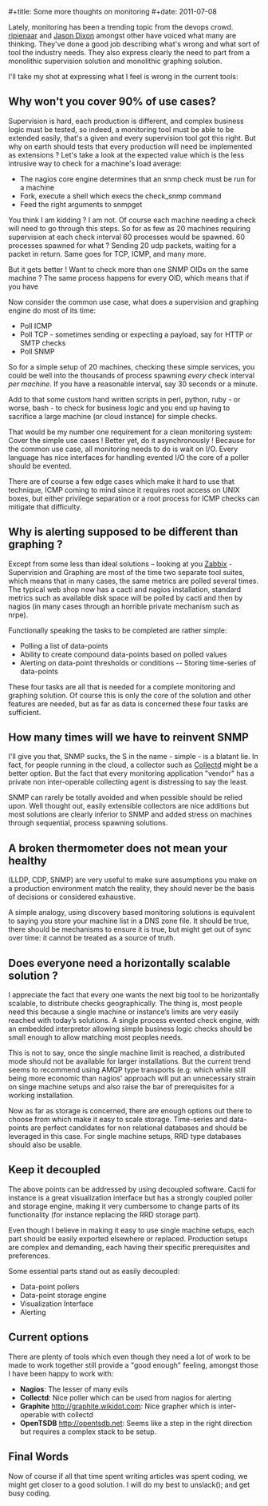 #+title: Some more thoughts on monitoring
#+date: 2011-07-08

Lately, monitoring has been a trending topic from the devops crowd.
[ripienaar](http://www.devco.net/archives/2011/03/19/thinking_about_monitoring_frameworks.php)
 and [Jason Dixon](http://obfuscurity.com/2011/07/Monitoring-Sucks-Do-Something-About-It) amongst other have voiced what
many are thinking. They've done a good job describing what's wrong and
what sort of tool the industry needs. They also express clearly the
need to part from a monolithic supervision solution and monolithic
graphing solution.

I'll take my shot at expressing what I feel is wrong in the current tools:

## Why won't you cover 90% of use cases?

Supervision is hard, each production is different, and complex
business logic must be tested, so indeed, a monitoring tool must be
able to be extended easily, that's a given and every supervision tool
got this right. But why on earth should tests that every production
will need be implemented as extensions ? Let's take a look at the
expected value which is the less intrusive way to check for a
machine's load average:

- The nagios core engine determines that an snmp check must be run for a machine
- Fork, execute a shell which execs the check_snmp command
- Feed the right arguments to snmpget

You think I am kidding ? I am not. Of course each machine needing a
check will need to go through this steps. So for as few as 20 machines
requiring supervision  at each check interval 60 processes would be
spawned. 60 processes spawned for what ? Sending 20 udp packets,
waiting for a packet in return. Same goes for TCP, ICMP, and many
more.

But it gets better ! Want to check more than one SNMP OIDs on the same
machine ? The same process happens for every OID, which means that if
you have

Now consider the common use case, what does a supervision and graphing
engine do most of its time:

- Poll ICMP
- Poll TCP - sometimes sending or expecting a payload, say for HTTP or
SMTP checks
- Poll SNMP

So for a simple setup of 20 machines, checking these simple services,
you could be well into the thousands of process spawning *every* check
interval *per machine*. If you have a reasonable interval, say 30
seconds or a minute.

Add to that some custom hand written scripts in perl, python, ruby -
or worse, bash - to check for business logic and you end up having to
sacrifice a large machine (or cloud instance) for simple checks.

That would be my number one requirement for a clean monitoring system:
Cover the simple use cases ! Better yet, do it asynchronously !
Because for the common use case, all monitoring needs to do is wait on
I/O. Every language has nice interfaces for handling evented I/O the
core of a poller should be evented.

There are of course a few edge cases which make it hard to use that
technique, ICMP coming to mind since it requires root access on UNIX
boxes, but either privilege separation or a root process for ICMP
checks can mitigate that difficulty.

## Why is alerting supposed to be different than graphing ?

Except from some less than ideal solutions &ndash; looking at you
[Zabbix](http://zabbix.com) - Supervision and Graphing are most of the time two
separate tool suites, which means that in many cases, the same metrics
are polled several times. The typical web shop now has a cacti and
nagios installation, standard metrics such as available disk space
will be polled by cacti and then by nagios (in many cases through an
horrible private mechanism such as nrpe).

Functionally speaking the tasks to be completed are rather simple:

- Polling a list of data-points
- Ability to create compound data-points based on polled values
- Alerting on data-point thresholds or conditions
-- Storing time-series of data-points

These four tasks are all that is needed for a complete monitoring and
graphing solution. Of course this is only the core of the solution and
other features are needed, but as far as data is concerned these four
tasks are sufficient.

## How many times will we have to reinvent SNMP

I'll give you that, SNMP sucks, the S in the name - simple - is a
blatant lie. In fact, for people running in the cloud, a collector
such as [Collectd](http://collectd.org) might be a better option. But the fact that
every monitoring application "vendor" has a private non
inter-operable collecting agent is distressing to say the least.

SNMP can rarely be totally avoided and when possible should be relied
upon. Well thought out, easily extensible collectors are nice
additions but most solutions are clearly inferior to SNMP and added
stress on machines through sequential, process spawning solutions.

## A broken thermometer does not mean your healthy

(LLDP, CDP, SNMP) are very useful to make sure assumptions you make on
a production environment match the reality, they should never be the
basis of decisions or considered exhaustive.

A simple analogy, using discovery based monitoring solutions is
equivalent to saying you store your machine list in a DNS zone file.
It should be true, there should be mechanisms to ensure it is true,
but might get out of sync over time: it cannot be treated as a source
of truth.

## Does everyone need a horizontally scalable solution ?

I appreciate the fact that every one wants the next big tool to be
horizontally scalable, to distribute checks geographically. The thing
is, most people need this because a single machine or instance&rsquo;s
limits are very easily reached with today&rsquo;s solutions. A single
process evented check engine, with an embedded interpretor allowing
simple business logic checks should be small enough to allow matching
most peoples needs.

This is not to say, once the single machine limit is reached, a
distributed mode should not be available for larger installations. But
the current trend seems to recommend using AMQP type transports (e.g:
which while still being more economic than nagios' approach will put
an unnecessary strain on singe machine setups and also raise the bar
of prerequisites for a working installation.

Now as far as storage is concerned, there are enough options out there
to choose from which make it easy to scale storage. Time-series and
data-points are perfect candidates for non relational databases and
should be leveraged in this case. For single machine setups, RRD type
databases should also be usable.

## Keep it decoupled

The above points can be addressed by using decoupled software. Cacti
for instance is a great visualization interface but has a strongly
coupled poller and storage engine, making it very cumbersome to change
parts of its functionality (for instance replacing the RRD storage
part).

Even though I believe in making it easy to use single machine setups,
each part should be easily exported elsewhere or replaced. Production
setups are complex and demanding, each having their specific
prerequisites and preferences.

Some essential parts stand out as easily decoupled:

- Data-point pollers
- Data-point storage engine
- Visualization Interface
- Alerting

## Current options

There are plenty of tools which even though they need a lot of work to
be made to work together still provide a "good enough" feeling,
amongst those I have been happy to work with:

- **Nagios**: The lesser of many evils
- **Collectd**: Nice poller which can be used from nagios for alerting
- **Graphite** http://graphite.wikidot.com: Nice grapher which is inter-operable with collectd
- **OpenTSDB** http://opentsdb.net: Seems like a step in the right direction but requires a complex stack to be setup.

## Final Words

Now of course if all that time spent writing articles was spent
coding, we might get closer to a good solution. I will do my best to
unslack(); and get busy coding.

